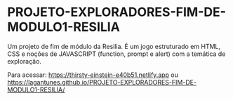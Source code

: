 # PROJETO-EXPLORADORES-FIM-DE-MODULO1-RESILIA
Um projeto de fim de módulo da Resilia. É um jogo estruturado em HTML, CSS e noções de JAVASCRIPT (function, prompt e alert) com a temática de exploração.

Para acessar: 
https://thirsty-einstein-e40b51.netlify.app
ou
https://lagantunes.github.io/PROJETO-EXPLORADORES-FIM-DE-MODULO1-RESILIA/

